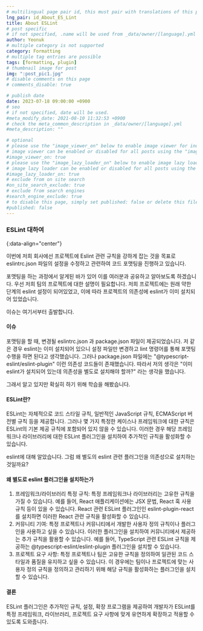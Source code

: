 ```yaml
---
# multilingual page pair id, this must pair with translations of this page. (This name must be unique)
lng_pair: id_About_ES_Lint
title: About ESLint
# post specific
# if not specified, .name will be used from _data/owner/[language].yml
author: Yeonuk
# multiple category is not supported
category: Formatting
# multiple tag entries are possible
tags: [formatting, plugin]
# thumbnail image for post
img: ":post_pic1.jpg"
# disable comments on this page
# comments_disable: true

# publish date
date: 2023-07-18 09:00:00 +0900
# seo
# if not specified, date will be used.
#meta_modify_date: 2021-08-10 11:32:53 +0900
# check the meta_common_description in _data/owner/[language].yml
#meta_description: ""

# optional
# please use the "image_viewer_on" below to enable image viewer for individual pages or posts (_posts/ or [language]/_posts folders).
# image viewer can be enabled or disabled for all posts using the "image_viewer_posts: true" setting in _data/conf/main.yml.
#image_viewer_on: true
# please use the "image_lazy_loader_on" below to enable image lazy loader for individual pages or posts (_posts/ or [language]/_posts folders).
# image lazy loader can be enabled or disabled for all posts using the "image_lazy_loader_posts: true" setting in _data/conf/main.yml.
#image_lazy_loader_on: true
# exclude from on site search
#on_site_search_exclude: true
# exclude from search engines
#search_engine_exclude: true
# to disable this page, simply set published: false or delete this file
#published: false
---
```


<!-- outline-start -->

### ESLint 대하여

{:data-align="center"}

<!-- outline-end -->

이번에 저희 회사에선 프로젝트에 Eslint 관련 규칙을 강하게 잡는 것을 목표로 eslintrc.json 파일의 설정을 수정하고 관련하여 코드 포맷팅을 진행하고 있습니다.

포맷팅을 하는 과정에서 알게된 바가 있어 이를 여러분과 공유하고 알아보도록 하겠습니다.
우선 저희 팀의 프로젝트에 대한 설명이 필요합니다. 저희 프로젝트에는 원래 약한 단계의 eslint 설정이 되어있었고, 이에 따라 프로젝트의 의존성에 eslint가 이미 설치되어 있었습니다.

이슈는 여기서부터 출발합니다.

#### 이슈

포맷팅을 할 때, 변경될 eslintrc.json 과 package.json 파일이 제공되었습니다.
저 같은 경우 eslint는 이미 설치되어 있으니 설정 파일만 변경하고 lint 명령어를 통해 포맷팅 수행을 하면 된다고 생각했습니다.
그러나 package.json 파일에는 "@typescript-eslint/eslint-plugin" 이런 의존성 코드들이 존재했습니다.
따라서 저의 생각은 "이미 eslint가 설치되어 있는데 의존성을 별도로 설치해야 할까?" 라는 생각을 했습니다.

그래서 알고 있지만 확실히 하기 위해 학습을 해봤습니다.

#### ESLint란?

ESLint는 자체적으로 코드 스타일 규칙, 일반적인 JavaScript 규칙, ECMAScript 버전별 규칙 등을 제공합니다.
그러나 몇 가지 특정한 케이스나 프레임워크에 대한 규칙은 ESLint의 기본 제공 규칙에 포함되어 있지 않을 수 있습니다.
이러한 경우 해당 프레임워크나 라이브러리에 대한 ESLint 플러그인을 설치하여 추가적인 규칙을 활성화할 수 있습니다.

eslint에 대해 알았습니다. 그럼 왜 별도의 eslint 관련 플러그인을 의존성으로 설치하는 것일까요?

#### 왜 별도로 eslint 플러그인을 설치하는가

1. 프레임워크/라이브러리 특정 규칙: 특정 프레임워크나 라이브러리는 고유한 규칙을 가질 수 있습니다. 예를 들어, React 애플리케이션에는 JSX 문법, React 훅 사용 규칙 등이 있을 수 있습니다. React 관련 ESLint 플러그인인 eslint-plugin-react를 설치하면 이러한 React 관련 규칙을 활성화할 수 있습니다.
2. 커뮤니티 기여: 특정 프로젝트나 커뮤니티에서 개발한 사용자 정의 규칙이나 플러그인을 사용하고 싶을 수 있습니다. 이러한 플러그인을 설치하여 커뮤니티에서 제공하는 추가 규칙을 활용할 수 있습니다. 예를 들어, TypeScript 관련 ESLint 규칙을 제공하는 @typescript-eslint/eslint-plugin 플러그인을 설치할 수 있습니다.
3. 프로젝트 요구 사항: 특정 프로젝트나 팀은 고유한 규칙을 정의하여 일관된 코드 스타일과 품질을 유지하고 싶을 수 있습니다. 이 경우에는 팀이나 프로젝트에 맞는 사용자 정의 규칙을 정의하고 관리하기 위해 해당 규칙을 활성화하는 플러그인을 설치할 수 있습니다.

#### 결론

ESLint 플러그인은 추가적인 규칙, 설정, 확장 프로그램을 제공하여 개발자가 ESLint를 특정 프레임워크, 라이브러리, 프로젝트 요구 사항에 맞게 유연하게 확장하고 적용할 수 있도록 도와줍니다.

